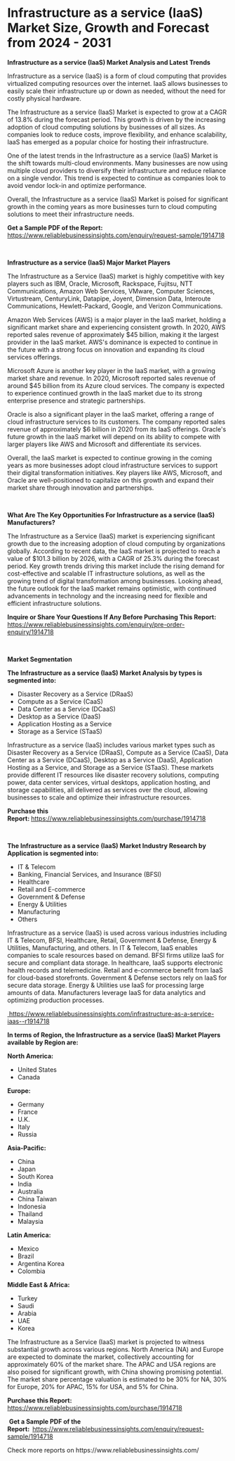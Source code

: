<p><h1>Infrastructure as a service (IaaS) Market Size, Growth and Forecast from 2024 - 2031</h1></p><p><strong>Infrastructure as a service (IaaS) Market Analysis and Latest Trends</strong></p>
<p><p>Infrastructure as a service (IaaS) is a form of cloud computing that provides virtualized computing resources over the internet. IaaS allows businesses to easily scale their infrastructure up or down as needed, without the need for costly physical hardware.</p><p>The Infrastructure as a service (IaaS) Market is expected to grow at a CAGR of 13.8% during the forecast period. This growth is driven by the increasing adoption of cloud computing solutions by businesses of all sizes. As companies look to reduce costs, improve flexibility, and enhance scalability, IaaS has emerged as a popular choice for hosting their infrastructure.</p><p>One of the latest trends in the Infrastructure as a service (IaaS) Market is the shift towards multi-cloud environments. Many businesses are now using multiple cloud providers to diversify their infrastructure and reduce reliance on a single vendor. This trend is expected to continue as companies look to avoid vendor lock-in and optimize performance.</p><p>Overall, the Infrastructure as a service (IaaS) Market is poised for significant growth in the coming years as more businesses turn to cloud computing solutions to meet their infrastructure needs.</p></p>
<p><strong>Get a Sample PDF of the Report:&nbsp;</strong> <a href="https://www.reliablebusinessinsights.com/enquiry/request-sample/1914718">https://www.reliablebusinessinsights.com/enquiry/request-sample/1914718</a></p>
<p>&nbsp;</p>
<p><strong>Infrastructure as a service (IaaS) Major Market Players</strong></p>
<p><p>The Infrastructure as a Service (IaaS) market is highly competitive with key players such as IBM, Oracle, Microsoft, Rackspace, Fujitsu, NTT Communications, Amazon Web Services, VMware, Computer Sciences, Virtustream, CenturyLink, Datapipe, Joyent, Dimension Data, Interoute Communications, Hewlett-Packard, Google, and Verizon Communications.</p><p>Amazon Web Services (AWS) is a major player in the IaaS market, holding a significant market share and experiencing consistent growth. In 2020, AWS reported sales revenue of approximately $45 billion, making it the largest provider in the IaaS market. AWS's dominance is expected to continue in the future with a strong focus on innovation and expanding its cloud services offerings.</p><p>Microsoft Azure is another key player in the IaaS market, with a growing market share and revenue. In 2020, Microsoft reported sales revenue of around $45 billion from its Azure cloud services. The company is expected to experience continued growth in the IaaS market due to its strong enterprise presence and strategic partnerships.</p><p>Oracle is also a significant player in the IaaS market, offering a range of cloud infrastructure services to its customers. The company reported sales revenue of approximately $6 billion in 2020 from its IaaS offerings. Oracle's future growth in the IaaS market will depend on its ability to compete with larger players like AWS and Microsoft and differentiate its services.</p><p>Overall, the IaaS market is expected to continue growing in the coming years as more businesses adopt cloud infrastructure services to support their digital transformation initiatives. Key players like AWS, Microsoft, and Oracle are well-positioned to capitalize on this growth and expand their market share through innovation and partnerships.</p></p>
<p>&nbsp;</p>
<p><strong>What Are The Key Opportunities For Infrastructure as a service (IaaS) Manufacturers?</strong></p>
<p><p>The Infrastructure as a Service (IaaS) market is experiencing significant growth due to the increasing adoption of cloud computing by organizations globally. According to recent data, the IaaS market is projected to reach a value of $101.3 billion by 2026, with a CAGR of 25.3% during the forecast period. Key growth trends driving this market include the rising demand for cost-effective and scalable IT infrastructure solutions, as well as the growing trend of digital transformation among businesses. Looking ahead, the future outlook for the IaaS market remains optimistic, with continued advancements in technology and the increasing need for flexible and efficient infrastructure solutions.</p></p>
<p><strong>Inquire or Share Your Questions If Any Before Purchasing This Report:</strong> <a href="https://www.reliablebusinessinsights.com/enquiry/pre-order-enquiry/1914718">https://www.reliablebusinessinsights.com/enquiry/pre-order-enquiry/1914718</a></p>
<p>&nbsp;</p>
<p><strong>Market Segmentation</strong></p>
<p><strong>The Infrastructure as a service (IaaS) Market Analysis by types is segmented into:</strong></p>
<p><ul><li>Disaster Recovery as a Service (DRaaS)</li><li>Compute as a Service (CaaS)</li><li>Data Center as a Service (DCaaS)</li><li>Desktop as a Service (DaaS)</li><li>Application Hosting as a Service</li><li>Storage as a Service (STaaS)</li></ul></p>
<p><p>Infrastructure as a service (IaaS) includes various market types such as Disaster Recovery as a Service (DRaaS), Compute as a Service (CaaS), Data Center as a Service (DCaaS), Desktop as a Service (DaaS), Application Hosting as a Service, and Storage as a Service (STaaS). These markets provide different IT resources like disaster recovery solutions, computing power, data center services, virtual desktops, application hosting, and storage capabilities, all delivered as services over the cloud, allowing businesses to scale and optimize their infrastructure resources.</p></p>
<p><strong>Purchase this Report:&nbsp;</strong><a href="https://www.reliablebusinessinsights.com/purchase/1914718">https://www.reliablebusinessinsights.com/purchase/1914718</a></p>
<p>&nbsp;</p>
<p><strong>The Infrastructure as a service (IaaS) Market Industry Research by Application is segmented into:</strong></p>
<p><ul><li>IT & Telecom</li><li>Banking, Financial Services, and Insurance (BFSI)</li><li>Healthcare</li><li>Retail and E-commerce</li><li>Government & Defense</li><li>Energy & Utilities</li><li>Manufacturing</li><li>Others</li></ul></p>
<p><p>Infrastructure as a service (IaaS) is used across various industries including IT & Telecom, BFSI, Healthcare, Retail, Government & Defense, Energy & Utilities, Manufacturing, and others. In IT & Telecom, IaaS enables companies to scale resources based on demand. BFSI firms utilize IaaS for secure and compliant data storage. In healthcare, IaaS supports electronic health records and telemedicine. Retail and e-commerce benefit from IaaS for cloud-based storefronts. Government & Defense sectors rely on IaaS for secure data storage. Energy & Utilities use IaaS for processing large amounts of data. Manufacturers leverage IaaS for data analytics and optimizing production processes.</p></p>
<p><a href="https://www.reliablebusinessinsights.com/infrastructure-as-a-service-iaas--r1914718">&nbsp;https://www.reliablebusinessinsights.com/infrastructure-as-a-service-iaas--r1914718</a></p>
<p><strong>In terms of Region, the Infrastructure as a service (IaaS) Market Players available by Region are:</strong></p>
<p>
    <p> <strong> North America: </strong>
        <ul>
            <li>United States</li>
            <li>Canada</li>
        </ul>
        </p> 
    <p> <strong> Europe: </strong>
        <ul>
            <li>Germany</li>
            <li>France</li>
            <li>U.K.</li>
            <li>Italy</li>
            <li>Russia</li>
        </ul>
        </p> 
    <p> <strong> Asia-Pacific: </strong>
        <ul>
            <li>China</li>
            <li>Japan</li>
            <li>South Korea</li>
            <li>India</li>
            <li>Australia</li>
            <li>China Taiwan</li>
            <li>Indonesia</li>
            <li>Thailand</li>
            <li>Malaysia</li>
        </ul>
        </p> 
    <p> <strong> Latin America: </strong>
        <ul>
            <li>Mexico</li>
            <li>Brazil</li>
            <li>Argentina Korea</li>
            <li>Colombia</li>
        </ul>
        </p> 
    <p> <strong> Middle East & Africa: </strong>
        <ul>
            <li>Turkey</li>
            <li>Saudi</li>
            <li>Arabia</li>
            <li>UAE</li>
            <li>Korea</li>
        </ul>
    </p>
    </p>
<p><p>The Infrastructure as a Service (IaaS) market is projected to witness substantial growth across various regions. North America (NA) and Europe are expected to dominate the market, collectively accounting for approximately 60% of the market share. The APAC and USA regions are also poised for significant growth, with China showing promising potential. The market share percentage valuation is estimated to be 30% for NA, 30% for Europe, 20% for APAC, 15% for USA, and 5% for China.</p></p>
<p><strong>Purchase this Report: </strong><a href="https://www.reliablebusinessinsights.com/purchase/1914718">https://www.reliablebusinessinsights.com/purchase/1914718</a></p>
<p>&nbsp;<strong>Get a Sample PDF of the Report:&nbsp;&nbsp;</strong><a href="https://www.reliablebusinessinsights.com/enquiry/request-sample/1914718">https://www.reliablebusinessinsights.com/enquiry/request-sample/1914718</a></p>
<p><strong></strong></p>
<p>Check more reports on https://www.reliablebusinessinsights.com/</p>
